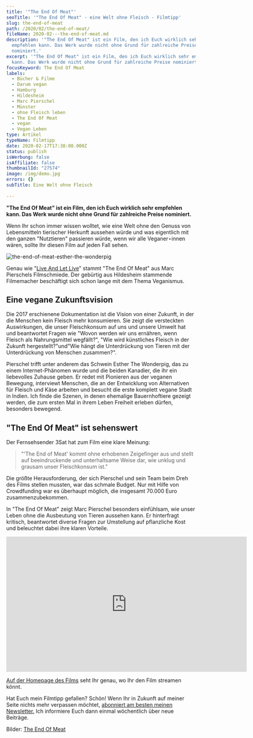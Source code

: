 ```yaml
---
title: '"The End Of Meat"'
seoTitle: '"The End Of Meat" - eine Welt ohne Fleisch - Filmtipp'
slug: the-end-of-meat
path: /2020/02/the-end-of-meat/
fileName: 2020-02---the-end-of-meat.md
description: '"The End Of Meat" ist ein Film, den ich Euch wirklich sehr
  empfehlen kann. Das Werk wurde nicht ohne Grund für zahlreiche Preise
  nominiert.'
excerpt: '"The End Of Meat" ist ein Film, den ich Euch wirklich sehr empfehlen
  kann. Das Werk wurde nicht ohne Grund für zahlreiche Preise nominiert.'
focusKeyword: The End Of Meat
labels:
  - Bücher & Filme
  - Darum vegan
  - Hamburg
  - Hildesheim
  - Marc Pierschel
  - Münster
  - ohne Fleisch leben
  - The End Of Meat
  - vegan
  - Vegan Leben
type: Artikel
typeName: Filmtipp
date: 2020-02-17T17:38:08.000Z
status: publish
isWerbung: false
isAffiliate: false
thumbnailId: "27574"
image: /img/demo.jpg
errors: {}
subTitle: Eine Welt ohne Fleisch
  
---
```


**"The End Of Meat" ist ein Film, den ich Euch wirklich sehr empfehlen kann. Das
Werk wurde nicht ohne Grund für zahlreiche Preise nominiert.**

Wenn Ihr schon immer wissen wolltet, wie eine Welt ohne den Genuss von
Lebensmitteln tierischer Herkunft aussehen würde und was eigentlich mit den
ganzen "Nutztieren" passieren würde, wenn wir alle Veganer⋆innen wären, sollte
Ihr diesen Film auf jeden Fall sehen.

![the-end-of-meat-esther-the-wonderpig](http://cardamonchai.com/wp-content/uploads/2020/02/the-end-of-meat-esther-the-wonderpig-400x300.jpg "Esther The Wonderpig und ihre Familie")

Genau wie "[Live And Let Live](/2019/11/live-and-let-live-film/)" stammt "The
End Of Meat" aus Marc Pierschels Filmschmiede. Der gebürtig aus Hildesheim
stammende Filmemacher beschäftigt sich schon lange mit dem Thema Veganismus.

## Eine vegane Zukunftsvision

Die 2017 erschienene Dokumentation ist die Vision von einer Zukunft, in der die
Menschen kein Fleisch mehr konsumieren. Sie zeigt die versteckten Auswirkungen,
die unser Fleischkonsum auf uns und unsere Umwelt hat und beantwortet Fragen wie
"Wovon werden wir uns ernähren, wenn Fleisch als Nahrungsmittel wegfällt?", "Wie
wird künstliches Fleisch in der Zukunft hergestellt?"und"Wie hängt die
Unterdrückung von Tieren mit der Unterdrückung von Menschen zusammen?".

Pierschel trifft unter anderem das Schwein Esther The Wonderpig, das zu einem
Internet-Phänomen wurde und die beiden Kanadier, die ihr ein liebevolles Zuhause
geben. Er redet mit Pionieren aus der veganen Bewegung, interviewt Menschen, die
an der Entwicklung von Alternativen für Fleisch und Käse arbeiten und besucht
die erste komplett vegane Stadt in Indien. Ich finde die Szenen, in denen
ehemalige Bauernhoftiere gezeigt werden, die zum ersten Mal in ihrem Leben
Freiheit erleben dürfen, besonders bewegend.

## "The End Of Meat" ist sehenswert

Der Fernsehsender 3Sat hat zum Film eine klare Meinung:

> "'The End of Meat' kommt ohne erhobenen Zeigefinger aus und stellt auf
> beeindruckende und unterhaltsame Weise dar, wie unklug und grausam unser
> Fleischkonsum ist."

Die größte Herausforderung, der sich Pierschel und sein Team beim Dreh des Films
stellen mussten, war das schmale Budget. Nur mit Hilfe von Crowdfunding war es
überhaupt möglich, die insgesamt 70.000 Euro zusammenzubekommen.

In "The End Of Meat" zeigt Marc Pierschel besonders einfühlsam, wie unser Leben
ohne die Ausbeutung von Tieren aussehen kann. Er hinterfragt kritisch,
beantwortet diverse Fragen zur Umstellung auf pflanzliche Kost und beleuchtet
dabei ihre klaren Vorteile.

<iframe title="vimeo-player" src="https://player.vimeo.com/video/261392546" width="640" height="360" frameborder="0" allowfullscreen="allowfullscreen" data-mce-fragment="1"></iframe>

[Auf der Homepage des Films](http://www.theendofmeat.com/watch.html) seht Ihr
genau, wo Ihr den Film streamen könnt.

Hat Euch mein Filmtipp gefallen? Schön! Wenn Ihr in Zukunft auf meiner Seite
nichts mehr verpassen möchtet,
[abonniert am besten meinen Newsletter.](#newsletter) Ich informiere Euch dann
einmal wöchentlich über neue Beiträge.

Bilder: [The End Of Meat](http://www.theendofmeat.com/presse.html)

  